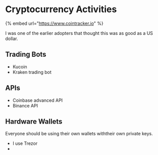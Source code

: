 # Cryptocurrency Activities

{% embed url="https://www.cointracker.io" %}

I was one of the earlier adopters that thought this was as good as a US dollar.

## Trading Bots

* Kucoin
* Kraken trading bot

## APIs

* Coinbase advanced API
* Binance API

## Hardware Wallets

Everyone should be using their own wallets withtheir own private keys.

* I use Trezor
*
